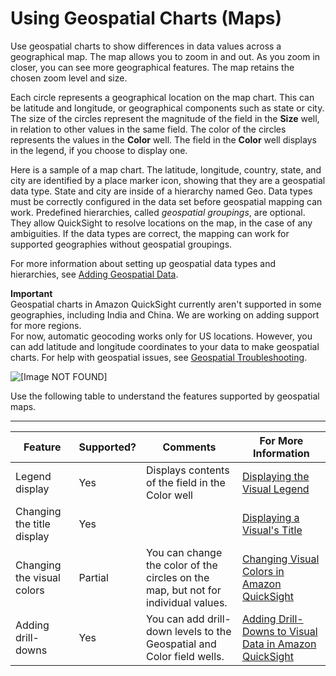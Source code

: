 # Using Geospatial Charts \(Maps\)<a name="geospatial-charts"></a>

Use geospatial charts to show differences in data values across a geographical map\. The map allows you to zoom in and out\. As you zoom in closer, you can see more geographical features\. The map retains the chosen zoom level and size\. 

Each circle represents a geographical location on the map chart\. This can be latitude and longitude, or geographical components such as state or city\. The size of the circles represent the magnitude of the field in the **Size** well, in relation to other values in the same field\. The color of the circles represents the values in the **Color** well\. The field in the **Color** well displays in the legend, if you choose to display one\.

Here is a sample of a map chart\. The latitude, longitude, country, state, and city are identified by a place marker icon, showing that they are a geospatial data type\. State and city are inside of a hierarchy named Geo\. Data types must be correctly configured in the data set before geospatial mapping can work\. Predefined hierarchies, called *geospatial groupings*, are optional\. They allow QuickSight to resolve locations on the map, in the case of any ambiguities\. If the data types are correct, the mapping can work for supported geographies without geospatial groupings\.

For more information about setting up geospatial data types and hierarchies, see [Adding Geospatial Data](geospatial-data-prep.md)\.

**Important**  
Geospatial charts in Amazon QuickSight currently aren't supported in some geographies, including India and China\. We are working on adding support for more regions\.  
For now, automatic geocoding works only for US locations\. However, you can add latitude and longitude coordinates to your data to make geospatial charts\. For help with geospatial issues, see [Geospatial Troubleshooting](geospatial-troubleshooting.md)\.

![\[Image NOT FOUND\]](http://docs.aws.amazon.com/quicksight/latest/user/images/geo-mapchart-sample-1.png)

Use the following table to understand the features supported by geospatial maps\.


****  

| Feature | Supported? | Comments | For More Information | 
| --- | --- | --- | --- | 
| Legend display | Yes | Displays contents of the field in the Color well | [Displaying the Visual Legend](formatting-a-visual.md#displaying-the-visual-legend) | 
| Changing the title display | Yes |  | [Displaying a Visual's Title](formatting-a-visual.md#displaying-visual-title) | 
| Changing the visual colors | Partial | You can change the color of the circles on the map, but not for individual values\. | [Changing Visual Colors in Amazon QuickSight](changing-visual-colors.md) | 
| Adding drill\-downs | Yes | You can add drill\-down levels to the Geospatial and Color field wells\. | [Adding Drill\-Downs to Visual Data in Amazon QuickSight](adding-drill-downs.md) | 